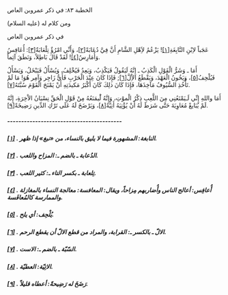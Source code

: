   الخطبة  ٨٣: في ذكر عمروبن العاص	

ومن كلام له (عليه السلام)

في ذكر عمروبن العاص

عَجَباً لاِبْنِ النَّابِغَةِ[[١\]](https://arabic.balaghah.net/node/532#_ftn1)! يَزْعُمُ لاَِهْلِ الشَّامِ أَنَّ فِيَّ دُعَابَةً[[٢\]](https://arabic.balaghah.net/node/532#_ftn2)، وَأَنِّي امْرُؤٌ تِلْعَابَةٌ[[٣\]](https://arabic.balaghah.net/node/532#_ftn3): أُعَافِسُ وَأُمَارِسُ[[٤\]](https://arabic.balaghah.net/node/532#_ftn4)! لَقَدْ قَالَ بَاطِلاً، وَنَطَقَ آثِماً.

أَمَا ـ وَشَرُّ الْقَوْلِ الْكَذِبُ ـ إِنَّهُ لَيَقُولُ  فَيَكْذِبُ، وَيَعِدُ فَيُخْلِفُ، وَيُسْأَلُ فَيَبْخَلُ، وَيَسْأَلُ  فَيُلْحِفُ[[٥\]](https://arabic.balaghah.net/node/532#_ftn5)، وَيَخُونُ الْعَهْدَ، وَيَقْطَعُ الاِْلَّ[[٦\]](https://arabic.balaghah.net/node/532#_ftn6); فَإِذَا كَانَ عِنْدَ الْحَرْبِ فَأَيُّ زَاجِر وَآمِر هُوَ! مَا لَمْ  تَأْخُذِ السُّيُوفُ مَآخِذَهَا، فَإِذَا كَانَ ذلِكَ كَانَ أَكْبَرُ  مَكيدَتِهِ أَنْ يَمْنَحَ الْقَوْمَ سُبَّتَهُ[[٧\]](https://arabic.balaghah.net/node/532#_ftn7).

أَمَا واللهِ إِنِّي لَـيَمْنَعُنِي مِنَ اللَّعِبِ ذِكْرُ  الْموْتِ، وَإِنَّهُ لَْيمَنَعُهُ مِنْ قَوْلِ الْحَقِّ نِسْيَانُ  الاْخِرَةِ، إِنَّهُ لَمْ يُبَايعْ مُعَاوِيَةَ حَتَّى شَرَطَ لَهُ أَنْ  يُؤْتِيَهُ أَتِيَّةً[[٨\]](https://arabic.balaghah.net/node/532#_ftn8)، وَيَرْضَخَ لَهُ عَلَى تَرْكِ الدِّينِ رَضِيخَةً[[٩\]](https://arabic.balaghah.net/node/532#_ftn9).

##### -----------------------------------------

##### [[١\]](https://arabic.balaghah.net/node/532#_ftnref1) . النابغة: المشهورة فيما لا يليق بالنساء، من «نبغ» إذا ظهر.

##### [[٢\]](https://arabic.balaghah.net/node/532#_ftnref2) . الدُعابة ـ بالضم ـ: المزاح واللعب.

##### [[٣\]](https://arabic.balaghah.net/node/532#_ftnref3) . تِلعابة ـ بكسر التاء ـ: كثير اللعب.

##### [[٤\]](https://arabic.balaghah.net/node/532#_ftnref4) . أُعافِس: أعالج الناس وأُضاربهم مِزاحاً، ويقال: المعافسة: معالجة النساء بالمغازلة والممارسة كالمُعافَسة.

##### [[٥\]](https://arabic.balaghah.net/node/532#_ftnref5) . يُلْحِف: أي يلح.

##### [[٦\]](https://arabic.balaghah.net/node/532#_ftnref6) . الالّ ـ بالكسر ـ: القرابة، والمراد من قطع الالّ أن يقطع الرحم.

##### [[٧\]](https://arabic.balaghah.net/node/532#_ftnref7) . السّبّة ـ بالضم ـ: الاست.

##### [[٨\]](https://arabic.balaghah.net/node/532#_ftnref8) . الاتِيّة: العطيّة.

##### [[٩\]](https://arabic.balaghah.net/node/532#_ftnref9) . رَضَخَ له رَضِيحةً: أعطاه قليلاً.

​	      
